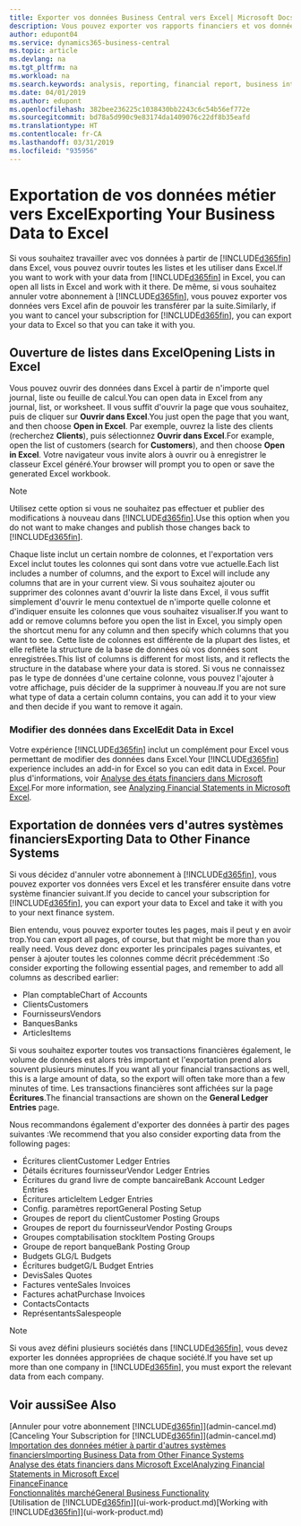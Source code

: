 ```yaml
---
title: Exporter vos données Business Central vers Excel| Microsoft Docs
description: Vous pouvez exporter vos rapports financiers et vos données de veille économique de Business Central vers Excel, ou ouvrir vos données dans Excel.
author: edupont04
ms.service: dynamics365-business-central
ms.topic: article
ms.devlang: na
ms.tgt_pltfrm: na
ms.workload: na
ms.search.keywords: analysis, reporting, financial report, business intelligence, BI, Excel
ms.date: 04/01/2019
ms.author: edupont
ms.openlocfilehash: 382bee236225c1038430bb2243c6c54b56ef772e
ms.sourcegitcommit: bd78a5d990c9e83174da1409076c22df8b35eafd
ms.translationtype: HT
ms.contentlocale: fr-CA
ms.lasthandoff: 03/31/2019
ms.locfileid: "935956"
---
```

# <a name="exporting-your-business-data-to-excel"></a><span data-ttu-id="878b8-103">Exportation de vos données métier vers Excel</span><span class="sxs-lookup"><span data-stu-id="878b8-103">Exporting Your Business Data to Excel</span></span>
<span data-ttu-id="878b8-104">Si vous souhaitez travailler avec vos données à partir de [!INCLUDE[d365fin](includes/d365fin_md.md)] dans Excel, vous pouvez ouvrir toutes les listes et les utiliser dans Excel.</span><span class="sxs-lookup"><span data-stu-id="878b8-104">If you want to work with your data from [!INCLUDE[d365fin](includes/d365fin_md.md)] in Excel, you can open all lists in Excel and work with it there.</span></span> <span data-ttu-id="878b8-105">De même, si vous souhaitez annuler votre abonnement à [!INCLUDE[d365fin](includes/d365fin_md.md)], vous pouvez exporter vos données vers Excel afin de pouvoir les transférer par la suite.</span><span class="sxs-lookup"><span data-stu-id="878b8-105">Similarly, if you want to cancel your subscription for [!INCLUDE[d365fin](includes/d365fin_md.md)], you can export your data to Excel so that you can take it with you.</span></span>

## <a name="opening-lists-in-excel"></a><span data-ttu-id="878b8-106">Ouverture de listes dans Excel</span><span class="sxs-lookup"><span data-stu-id="878b8-106">Opening Lists in Excel</span></span>
<span data-ttu-id="878b8-107">Vous pouvez ouvrir des données dans Excel à partir de n'importe quel journal, liste ou feuille de calcul.</span><span class="sxs-lookup"><span data-stu-id="878b8-107">You can open data in Excel from any journal, list, or worksheet.</span></span> <span data-ttu-id="878b8-108">Il vous suffit d'ouvrir la page que vous souhaitez, puis de cliquer sur **Ouvrir dans Excel**.</span><span class="sxs-lookup"><span data-stu-id="878b8-108">You just open the page that you want, and then choose **Open in Excel**.</span></span> <span data-ttu-id="878b8-109">Par exemple, ouvrez la liste des clients (recherchez **Clients**), puis sélectionnez **Ouvrir dans Excel**.</span><span class="sxs-lookup"><span data-stu-id="878b8-109">For example, open the list of customers (search for **Customers**), and then choose **Open in Excel**.</span></span> <span data-ttu-id="878b8-110">Votre navigateur vous invite alors à ouvrir ou à enregistrer le classeur Excel généré.</span><span class="sxs-lookup"><span data-stu-id="878b8-110">Your browser will prompt you to open or save the generated Excel workbook.</span></span>  

> [!NOTE]
> <span data-ttu-id="878b8-111">Utilisez cette option si vous ne souhaitez pas effectuer et publier des modifications à nouveau dans [!INCLUDE[d365fin](includes/d365fin_md.md)].</span><span class="sxs-lookup"><span data-stu-id="878b8-111">Use this option when you do not want to make changes and publish those changes back to [!INCLUDE[d365fin](includes/d365fin_md.md)].</span></span>  

<span data-ttu-id="878b8-112">Chaque liste inclut un certain nombre de colonnes, et l'exportation vers Excel inclut toutes les colonnes qui sont dans votre vue actuelle.</span><span class="sxs-lookup"><span data-stu-id="878b8-112">Each list includes a number of columns, and the export to Excel will include any columns that are in your current view.</span></span> <span data-ttu-id="878b8-113">Si vous souhaitez ajouter ou supprimer des colonnes avant d'ouvrir la liste dans Excel, il vous suffit simplement d'ouvrir le menu contextuel de n'importe quelle colonne et d'indiquer ensuite les colonnes que vous souhaitez visualiser.</span><span class="sxs-lookup"><span data-stu-id="878b8-113">If you want to add or remove columns before you open the list in Excel, you simply open the shortcut menu for any column and then specify which columns that you want to see.</span></span> <span data-ttu-id="878b8-114">Cette liste de colonnes est différente de la plupart des listes, et elle reflète la structure de la base de données où vos données sont enregistrées.</span><span class="sxs-lookup"><span data-stu-id="878b8-114">This list of columns is different for most lists, and it reflects the structure in the database where your data is stored.</span></span> <span data-ttu-id="878b8-115">Si vous ne connaissez pas le type de données d'une certaine colonne, vous pouvez l'ajouter à votre affichage, puis décider de la supprimer à nouveau.</span><span class="sxs-lookup"><span data-stu-id="878b8-115">If you are not sure what type of data a certain column contains, you can add it to your view and then decide if you want to remove it again.</span></span>  

### <a name="edit-data-in-excel"></a><span data-ttu-id="878b8-116">Modifier des données dans Excel</span><span class="sxs-lookup"><span data-stu-id="878b8-116">Edit Data in Excel</span></span>
<span data-ttu-id="878b8-117">Votre expérience [!INCLUDE[d365fin](includes/d365fin_md.md)] inclut un complément pour Excel vous permettant de modifier des données dans Excel.</span><span class="sxs-lookup"><span data-stu-id="878b8-117">Your [!INCLUDE[d365fin](includes/d365fin_md.md)] experience includes an add-in for Excel so you can edit data in Excel.</span></span> <span data-ttu-id="878b8-118">Pour plus d'informations, voir [Analyse des états financiers dans Microsoft Excel](finance-analyze-excel.md).</span><span class="sxs-lookup"><span data-stu-id="878b8-118">For more information, see [Analyzing Financial Statements in Microsoft Excel](finance-analyze-excel.md).</span></span>  

## <a name="exporting-data-to-other-finance-systems"></a><span data-ttu-id="878b8-119">Exportation de données vers d'autres systèmes financiers</span><span class="sxs-lookup"><span data-stu-id="878b8-119">Exporting Data to Other Finance Systems</span></span>
<span data-ttu-id="878b8-120">Si vous décidez d'annuler votre abonnement à [!INCLUDE[d365fin](includes/d365fin_md.md)], vous pouvez exporter vos données vers Excel et les transférer ensuite dans votre système financier suivant.</span><span class="sxs-lookup"><span data-stu-id="878b8-120">If you decide to cancel your subscription for [!INCLUDE[d365fin](includes/d365fin_md.md)], you can export your data to Excel and take it with you to your next finance system.</span></span>  

<span data-ttu-id="878b8-121">Bien entendu, vous pouvez exporter toutes les pages, mais il peut y en avoir trop.</span><span class="sxs-lookup"><span data-stu-id="878b8-121">You can export all pages, of course, but that might be more than you really need.</span></span> <span data-ttu-id="878b8-122">Vous devez donc exporter les principales pages suivantes, et penser à ajouter toutes les colonnes comme décrit précédemment :</span><span class="sxs-lookup"><span data-stu-id="878b8-122">So consider exporting the following essential pages, and remember to add all columns as described earlier:</span></span>  

* <span data-ttu-id="878b8-123">Plan comptable</span><span class="sxs-lookup"><span data-stu-id="878b8-123">Chart of Accounts</span></span>  
* <span data-ttu-id="878b8-124">Clients</span><span class="sxs-lookup"><span data-stu-id="878b8-124">Customers</span></span>  
* <span data-ttu-id="878b8-125">Fournisseurs</span><span class="sxs-lookup"><span data-stu-id="878b8-125">Vendors</span></span>  
* <span data-ttu-id="878b8-126">Banques</span><span class="sxs-lookup"><span data-stu-id="878b8-126">Banks</span></span>  
* <span data-ttu-id="878b8-127">Articles</span><span class="sxs-lookup"><span data-stu-id="878b8-127">Items</span></span>  

<span data-ttu-id="878b8-128">Si vous souhaitez exporter toutes vos transactions financières également, le volume de données est alors très important et l'exportation prend alors souvent plusieurs minutes.</span><span class="sxs-lookup"><span data-stu-id="878b8-128">If you want all your financial transactions as well, this is a large amount of data, so the export will often take more than a few minutes of time.</span></span> <span data-ttu-id="878b8-129">Les transactions financières sont affichées sur la page **Écritures**.</span><span class="sxs-lookup"><span data-stu-id="878b8-129">The financial transactions are shown on the **General Ledger Entries** page.</span></span>  

<span data-ttu-id="878b8-130">Nous recommandons également d'exporter des données à partir des pages suivantes :</span><span class="sxs-lookup"><span data-stu-id="878b8-130">We recommend that you also consider exporting data from the following pages:</span></span>  

* <span data-ttu-id="878b8-131">Écritures client</span><span class="sxs-lookup"><span data-stu-id="878b8-131">Customer Ledger Entries</span></span>  
* <span data-ttu-id="878b8-132">Détails écritures fournisseur</span><span class="sxs-lookup"><span data-stu-id="878b8-132">Vendor Ledger Entries</span></span>  
* <span data-ttu-id="878b8-133">Écritures du grand livre de compte bancaire</span><span class="sxs-lookup"><span data-stu-id="878b8-133">Bank Account Ledger Entries</span></span>  
* <span data-ttu-id="878b8-134">Écritures article</span><span class="sxs-lookup"><span data-stu-id="878b8-134">Item Ledger Entries</span></span>  
* <span data-ttu-id="878b8-135">Config. paramètres report</span><span class="sxs-lookup"><span data-stu-id="878b8-135">General Posting Setup</span></span>  
* <span data-ttu-id="878b8-136">Groupes de report du client</span><span class="sxs-lookup"><span data-stu-id="878b8-136">Customer Posting Groups</span></span>  
* <span data-ttu-id="878b8-137">Groupes de report du fournisseur</span><span class="sxs-lookup"><span data-stu-id="878b8-137">Vendor Posting Groups</span></span>  
* <span data-ttu-id="878b8-138">Groupes comptabilisation stock</span><span class="sxs-lookup"><span data-stu-id="878b8-138">Item Posting Groups</span></span>  
* <span data-ttu-id="878b8-139">Groupe de report banque</span><span class="sxs-lookup"><span data-stu-id="878b8-139">Bank Posting Group</span></span>  
* <span data-ttu-id="878b8-140">Budgets GL</span><span class="sxs-lookup"><span data-stu-id="878b8-140">G/L Budgets</span></span>  
* <span data-ttu-id="878b8-141">Écritures budget</span><span class="sxs-lookup"><span data-stu-id="878b8-141">G/L Budget Entries</span></span>  
* <span data-ttu-id="878b8-142">Devis</span><span class="sxs-lookup"><span data-stu-id="878b8-142">Sales Quotes</span></span>  
* <span data-ttu-id="878b8-143">Factures vente</span><span class="sxs-lookup"><span data-stu-id="878b8-143">Sales Invoices</span></span>  
* <span data-ttu-id="878b8-144">Factures achat</span><span class="sxs-lookup"><span data-stu-id="878b8-144">Purchase Invoices</span></span>  
* <span data-ttu-id="878b8-145">Contacts</span><span class="sxs-lookup"><span data-stu-id="878b8-145">Contacts</span></span>  
* <span data-ttu-id="878b8-146">Représentants</span><span class="sxs-lookup"><span data-stu-id="878b8-146">Salespeople</span></span>  

> [!NOTE]  
>   <span data-ttu-id="878b8-147">Si vous avez défini plusieurs sociétés dans [!INCLUDE[d365fin](includes/d365fin_md.md)], vous devez exporter les données appropriées de chaque société.</span><span class="sxs-lookup"><span data-stu-id="878b8-147">If you have set up more than one company in [!INCLUDE[d365fin](includes/d365fin_md.md)], you must export the relevant data from each company.</span></span>

## <a name="see-also"></a><span data-ttu-id="878b8-148">Voir aussi</span><span class="sxs-lookup"><span data-stu-id="878b8-148">See Also</span></span>
<span data-ttu-id="878b8-149">[Annuler pour votre abonnement [!INCLUDE[d365fin](includes/d365fin_md.md)]](admin-cancel.md)</span><span class="sxs-lookup"><span data-stu-id="878b8-149">[Canceling Your Subscription for [!INCLUDE[d365fin](includes/d365fin_md.md)]](admin-cancel.md)</span></span>  
[<span data-ttu-id="878b8-150">Importation des données métier à partir d'autres systèmes financiers</span><span class="sxs-lookup"><span data-stu-id="878b8-150">Importing Business Data from Other Finance Systems</span></span>](across-import-data-configuration-packages.md)  
[<span data-ttu-id="878b8-151">Analyse des états financiers dans Microsoft Excel</span><span class="sxs-lookup"><span data-stu-id="878b8-151">Analyzing Financial Statements in Microsoft Excel</span></span>](finance-analyze-excel.md)  
[<span data-ttu-id="878b8-152">Finance</span><span class="sxs-lookup"><span data-stu-id="878b8-152">Finance</span></span>](finance.md)  
[<span data-ttu-id="878b8-153">Fonctionnalités marché</span><span class="sxs-lookup"><span data-stu-id="878b8-153">General Business Functionality</span></span>](ui-across-business-areas.md)  
<span data-ttu-id="878b8-154">[Utilisation de [!INCLUDE[d365fin](includes/d365fin_md.md)]](ui-work-product.md)</span><span class="sxs-lookup"><span data-stu-id="878b8-154">[Working with [!INCLUDE[d365fin](includes/d365fin_md.md)]](ui-work-product.md)</span></span>  
